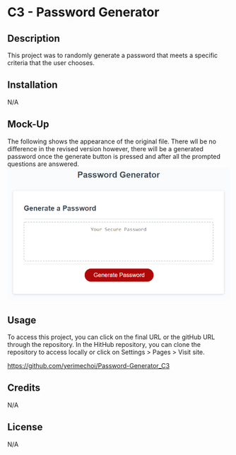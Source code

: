 # C3 - Password Generator

## Description
This project was to randomly generate a password that meets a specific criteria that the user chooses. 

## Installation
N/A

## Mock-Up
The following shows the appearance of the original file. There wll be no difference in the revised version however, there will be a generated password once the generate button is pressed and after all the prompted questions are answered.
![MockUp](./Assets/03-javascript-homework-demo.png)

## Usage
To access this project, you can click on the final URL or the gitHub URL through the repository. In the HitHub repository, you can clone the repository to access locally or click on Settings > Pages > Visit site.

https://github.com/yerimechoi/Password-Generator_C3


## Credits
N/A

## License
N/A
